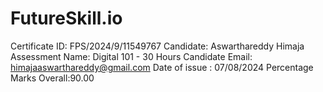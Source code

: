 # FutureSkill.io

Certificate ID: FPS/2024/9/11549767
Candidate: Aswarthareddy Himaja
Assessment Name: Digital 101 - 30
Hours
Candidate Email:
himajaaswarthareddy@gmail.com
Date of issue : 07/08/2024
Percentage Marks Overall:90.00
